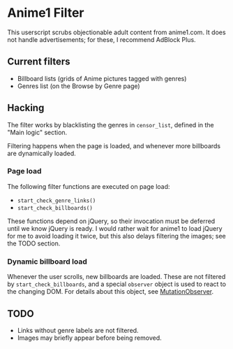 Anime1 Filter
=============

This userscript scrubs objectionable adult content from anime1.com. It does not handle advertisements; for these, I recommend AdBlock Plus.

Current filters
---------------
* Billboard lists (grids of Anime pictures tagged with genres)
* Genres list (on the Browse by Genre page)

Hacking
-------
The filter works by blacklisting the genres in `censor_list`, defined in the "Main logic" section.

Filtering happens when the page is loaded, and whenever more billboards are dynamically loaded.

### Page load
The following filter functions are executed on page load:
* `start_check_genre_links()`
* `start_check_billboards()`

These functions depend on jQuery, so their invocation must be deferred until we know jQuery is ready. I would rather wait for anime1 to load jQuery for me to avoid loading it twice, but this also delays filtering the images; see the TODO section.

### Dynamic billboard load
Whenever the user scrolls, new billboards are loaded. These are not filtered by `start_check_billboards`, and a special `observer` object is used to react to the changing DOM. For details about this object, see [MutationObserver](https://developer.mozilla.org/en-US/docs/Web/API/MutationObserver).

TODO
----
* Links without genre labels are not filtered.
* Images may briefly appear before being removed.